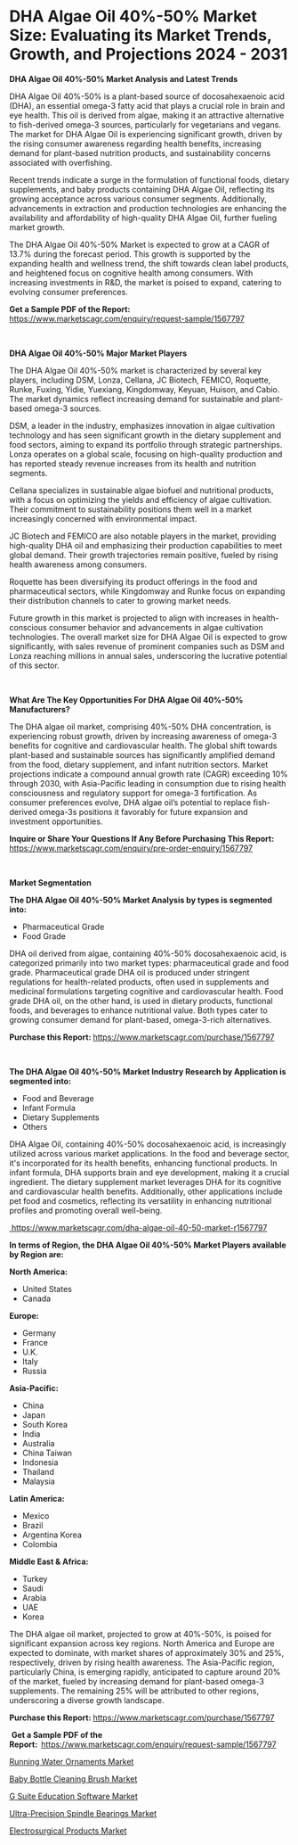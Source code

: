<p><h1>DHA Algae Oil 40%-50% Market Size: Evaluating its Market Trends, Growth, and Projections 2024 - 2031</h1></p><p><strong>DHA Algae Oil 40%-50% Market Analysis and Latest Trends</strong></p>
<p><p>DHA Algae Oil 40%-50% is a plant-based source of docosahexaenoic acid (DHA), an essential omega-3 fatty acid that plays a crucial role in brain and eye health. This oil is derived from algae, making it an attractive alternative to fish-derived omega-3 sources, particularly for vegetarians and vegans. The market for DHA Algae Oil is experiencing significant growth, driven by the rising consumer awareness regarding health benefits, increasing demand for plant-based nutrition products, and sustainability concerns associated with overfishing.</p><p>Recent trends indicate a surge in the formulation of functional foods, dietary supplements, and baby products containing DHA Algae Oil, reflecting its growing acceptance across various consumer segments. Additionally, advancements in extraction and production technologies are enhancing the availability and affordability of high-quality DHA Algae Oil, further fueling market growth.</p><p>The DHA Algae Oil 40%-50% Market is expected to grow at a CAGR of 13.7% during the forecast period. This growth is supported by the expanding health and wellness trend, the shift towards clean label products, and heightened focus on cognitive health among consumers. With increasing investments in R&D, the market is poised to expand, catering to evolving consumer preferences.</p></p>
<p><strong>Get a Sample PDF of the Report:&nbsp;</strong> <a href="https://www.marketscagr.com/enquiry/request-sample/1567797?utm_campaign=1869&utm_medium=2&utm_source=Github&utm_content=ia&utm_term=07122024&utm_id=dha-algae-oil-40-50">https://www.marketscagr.com/enquiry/request-sample/1567797</a></p>
<p>&nbsp;</p>
<p><strong>DHA Algae Oil 40%-50% Major Market Players</strong></p>
<p><p>The DHA Algae Oil 40%-50% market is characterized by several key players, including DSM, Lonza, Cellana, JC Biotech, FEMICO, Roquette, Runke, Fuxing, Yidie, Yuexiang, Kingdomway, Keyuan, Huison, and Cabio. The market dynamics reflect increasing demand for sustainable and plant-based omega-3 sources. </p><p>DSM, a leader in the industry, emphasizes innovation in algae cultivation technology and has seen significant growth in the dietary supplement and food sectors, aiming to expand its portfolio through strategic partnerships. Lonza operates on a global scale, focusing on high-quality production and has reported steady revenue increases from its health and nutrition segments.</p><p>Cellana specializes in sustainable algae biofuel and nutritional products, with a focus on optimizing the yields and efficiency of algae cultivation. Their commitment to sustainability positions them well in a market increasingly concerned with environmental impact. </p><p>JC Biotech and FEMICO are also notable players in the market, providing high-quality DHA oil and emphasizing their production capabilities to meet global demand. Their growth trajectories remain positive, fueled by rising health awareness among consumers. </p><p>Roquette has been diversifying its product offerings in the food and pharmaceutical sectors, while Kingdomway and Runke focus on expanding their distribution channels to cater to growing market needs. </p><p>Future growth in this market is projected to align with increases in health-conscious consumer behavior and advancements in algae cultivation technologies. The overall market size for DHA Algae Oil is expected to grow significantly, with sales revenue of prominent companies such as DSM and Lonza reaching millions in annual sales, underscoring the lucrative potential of this sector.</p></p>
<p>&nbsp;</p>
<p><strong>What Are The Key Opportunities For DHA Algae Oil 40%-50% Manufacturers?</strong></p>
<p><p>The DHA algae oil market, comprising 40%-50% DHA concentration, is experiencing robust growth, driven by increasing awareness of omega-3 benefits for cognitive and cardiovascular health. The global shift towards plant-based and sustainable sources has significantly amplified demand from the food, dietary supplement, and infant nutrition sectors. Market projections indicate a compound annual growth rate (CAGR) exceeding 10% through 2030, with Asia-Pacific leading in consumption due to rising health consciousness and regulatory support for omega-3 fortification. As consumer preferences evolve, DHA algae oil’s potential to replace fish-derived omega-3s positions it favorably for future expansion and investment opportunities.</p></p>
<p><strong>Inquire or Share Your Questions If Any Before Purchasing This Report:</strong> <a href="https://www.marketscagr.com/enquiry/pre-order-enquiry/1567797?utm_campaign=1869&utm_medium=2&utm_source=Github&utm_content=ia&utm_term=07122024&utm_id=dha-algae-oil-40-50">https://www.marketscagr.com/enquiry/pre-order-enquiry/1567797</a></p>
<p>&nbsp;</p>
<p><strong>Market Segmentation</strong></p>
<p><strong>The DHA Algae Oil 40%-50% Market Analysis by types is segmented into:</strong></p>
<p><ul><li>Pharmaceutical Grade</li><li>Food Grade</li></ul></p>
<p><p>DHA oil derived from algae, containing 40%-50% docosahexaenoic acid, is categorized primarily into two market types: pharmaceutical grade and food grade. Pharmaceutical grade DHA oil is produced under stringent regulations for health-related products, often used in supplements and medicinal formulations targeting cognitive and cardiovascular health. Food grade DHA oil, on the other hand, is used in dietary products, functional foods, and beverages to enhance nutritional value. Both types cater to growing consumer demand for plant-based, omega-3-rich alternatives.</p></p>
<p><strong>Purchase this Report:&nbsp;</strong><a href="https://www.marketscagr.com/purchase/1567797?utm_campaign=1869&utm_medium=2&utm_source=Github&utm_content=ia&utm_term=07122024&utm_id=dha-algae-oil-40-50">https://www.marketscagr.com/purchase/1567797</a></p>
<p>&nbsp;</p>
<p><strong>The DHA Algae Oil 40%-50% Market Industry Research by Application is segmented into:</strong></p>
<p><ul><li>Food and Beverage</li><li>Infant Formula</li><li>Dietary Supplements</li><li>Others</li></ul></p>
<p><p>DHA Algae Oil, containing 40%-50% docosahexaenoic acid, is increasingly utilized across various market applications. In the food and beverage sector, it's incorporated for its health benefits, enhancing functional products. In infant formula, DHA supports brain and eye development, making it a crucial ingredient. The dietary supplement market leverages DHA for its cognitive and cardiovascular health benefits. Additionally, other applications include pet food and cosmetics, reflecting its versatility in enhancing nutritional profiles and promoting overall well-being.</p></p>
<p><a href="https://www.marketscagr.com/dha-algae-oil-40-50-market-r1567797?utm_campaign=1869&utm_medium=2&utm_source=Github&utm_content=ia&utm_term=07122024&utm_id=dha-algae-oil-40-50">&nbsp;https://www.marketscagr.com/dha-algae-oil-40-50-market-r1567797</a></p>
<p><strong>In terms of Region, the DHA Algae Oil 40%-50% Market Players available by Region are:</strong></p>
<p>
    <p> <strong> North America: </strong>
        <ul>
            <li>United States</li>
            <li>Canada</li>
        </ul>
        </p> 
    <p> <strong> Europe: </strong>
        <ul>
            <li>Germany</li>
            <li>France</li>
            <li>U.K.</li>
            <li>Italy</li>
            <li>Russia</li>
        </ul>
        </p> 
    <p> <strong> Asia-Pacific: </strong>
        <ul>
            <li>China</li>
            <li>Japan</li>
            <li>South Korea</li>
            <li>India</li>
            <li>Australia</li>
            <li>China Taiwan</li>
            <li>Indonesia</li>
            <li>Thailand</li>
            <li>Malaysia</li>
        </ul>
        </p> 
    <p> <strong> Latin America: </strong>
        <ul>
            <li>Mexico</li>
            <li>Brazil</li>
            <li>Argentina Korea</li>
            <li>Colombia</li>
        </ul>
        </p> 
    <p> <strong> Middle East & Africa: </strong>
        <ul>
            <li>Turkey</li>
            <li>Saudi</li>
            <li>Arabia</li>
            <li>UAE</li>
            <li>Korea</li>
        </ul>
    </p>
    </p>
<p><p>The DHA algae oil market, projected to grow at 40%-50%, is poised for significant expansion across key regions. North America and Europe are expected to dominate, with market shares of approximately 30% and 25%, respectively, driven by rising health awareness. The Asia-Pacific region, particularly China, is emerging rapidly, anticipated to capture around 20% of the market, fueled by increasing demand for plant-based omega-3 supplements. The remaining 25% will be attributed to other regions, underscoring a diverse growth landscape.</p></p>
<p><strong>Purchase this Report: </strong><a href="https://www.marketscagr.com/purchase/1567797?utm_campaign=1869&utm_medium=2&utm_source=Github&utm_content=ia&utm_term=07122024&utm_id=dha-algae-oil-40-50">https://www.marketscagr.com/purchase/1567797</a></p>
<p>&nbsp;<strong>Get a Sample PDF of the Report:&nbsp;&nbsp;</strong><a href="https://www.marketscagr.com/enquiry/request-sample/1567797?utm_campaign=1869&utm_medium=2&utm_source=Github&utm_content=ia&utm_term=07122024&utm_id=dha-algae-oil-40-50">https://www.marketscagr.com/enquiry/request-sample/1567797</a></p>
<p><strong></strong></p>
<p><p><a href="https://issuu.com/reportprime-2/docs/running-water-ornaments-market-size-2030.pptx?utm_campaign=1869&utm_medium=2&utm_source=Github&utm_content=ia&utm_term=07122024&utm_id=dha-algae-oil-40-50">Running Water Ornaments Market</a></p><p><a href="https://github.com/provorikovar/Market-Research-Report-List-6/blob/main/baby-bottle-cleaning-brush-market.md?utm_campaign=1869&utm_medium=2&utm_source=Github&utm_content=ia&utm_term=07122024&utm_id=dha-algae-oil-40-50">Baby Bottle Cleaning Brush Market</a></p><p><a href="https://www.linkedin.com/pulse/g-suite-education-software-market-analysis-shows-detailed-yx0vf?utm_campaign=1869&utm_medium=2&utm_source=Github&utm_content=ia&utm_term=07122024&utm_id=dha-algae-oil-40-50">G Suite Education Software Market</a></p><p><a href="https://issuu.com/reportprime-2/docs/ultra-precision-spindle-bearings-market-size-2030.?utm_campaign=1869&utm_medium=2&utm_source=Github&utm_content=ia&utm_term=07122024&utm_id=dha-algae-oil-40-50">Ultra-Precision Spindle Bearings Market</a></p><p><a href="https://www.linkedin.com/pulse/electrosurgical-products-market-analysis-report-driving-forces-xx0mf?utm_campaign=1869&utm_medium=2&utm_source=Github&utm_content=ia&utm_term=07122024&utm_id=dha-algae-oil-40-50">Electrosurgical Products Market</a></p></p>